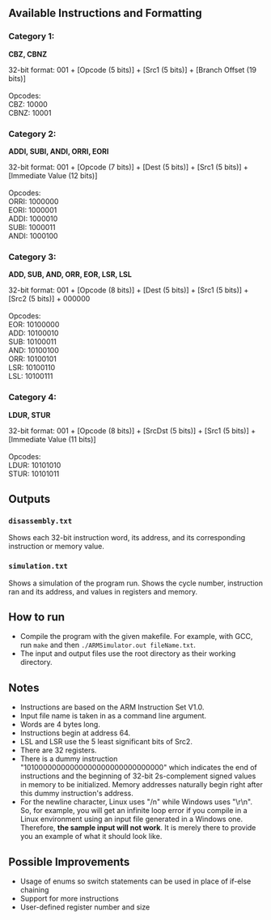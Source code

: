 ## Available Instructions and Formatting

### Category 1:

**CBZ, CBNZ**

32-bit format:
001 + [Opcode (5 bits)] + [Src1 (5 bits)] + [Branch Offset (19 bits)]
<br/><br/>
Opcodes: <br/>
CBZ: 10000 <br/>
CBNZ: 10001 <br/>

### Category 2:

**ADDI, SUBI, ANDI, ORRI, EORI**

32-bit format:
001 + [Opcode (7 bits)] + [Dest (5 bits)] + [Src1 (5 bits)] + [Immediate Value (12 bits)]
<br/><br/>
Opcodes: <br/>
ORRI: 1000000 <br/>
EORI: 1000001 <br/>
ADDI: 1000010 <br/>
SUBI: 1000011 <br/>
ANDI: 1000100 <br/>

### Category 3:

**ADD, SUB, AND, ORR, EOR, LSR, LSL**

32-bit format:
001 + [Opcode (8 bits)] + [Dest (5 bits)] + [Src1 (5 bits)] + [Src2 (5 bits)] + 000000
<br/><br/>
Opcodes: <br/>
EOR: 10100000 <br/>
ADD: 10100010 <br/>
SUB: 10100011 <br/>
AND: 10100100 <br/>
ORR: 10100101 <br/>
LSR: 10100110 <br/>
LSL: 10100111 <br/>

### Category 4:

**LDUR, STUR**

32-bit format:
001 + [Opcode (8 bits)] + [SrcDst (5 bits)] + [Src1 (5 bits)] + [Immediate Value (11 bits)]
<br/><br/>
Opcodes: <br/>
LDUR: 10101010 <br/>
STUR: 10101011 <br/>

## Outputs

### `disassembly.txt`

Shows each 32-bit instruction word, its address, and its corresponding instruction or memory value.

### `simulation.txt`

Shows a simulation of the program run. Shows the cycle number, instruction ran and its address, and values in registers and memory.

## How to run

- Compile the program with the given makefile. For example, with GCC, run `make` and then `./ARMSimulator.out fileName.txt`.
- The input and output files use the root directory as their working directory. 

## Notes

- Instructions are based on the ARM Instruction Set V1.0. 
- Input file name is taken in as a command line argument. 
- Words are 4 bytes long. 
- Instructions begin at address 64. 
- LSL and LSR use the 5 least significant bits of Src2.
- There are 32 registers. 
- There is a dummy instruction "10100000000000000000000000000000" which indicates the end of instructions and the beginning of 32-bit 2s-complement signed values in memory to be initialized. Memory addresses naturally begin right after this dummy instruction's address. 
- For the newline character, Linux uses "/n" while Windows uses "\r\n". So, for example, you will get an infinite loop error if you compile in a Linux environment using an input file generated in a Windows one. Therefore, **the sample input will not work**. It is merely there to provide you an example of what it should look like.

## Possible Improvements

- Usage of enums so switch statements can be used in place of if-else chaining
- Support for more instructions 
- User-defined register number and size
